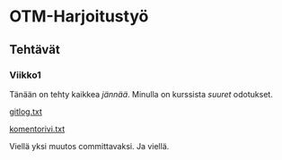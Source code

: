 # **OTM-Harjoitustyö**

## **Tehtävät**

### **Viikko1**

Tänään on tehty kaikkea *jännää*.
Minulla on kurssista *suuret* odotukset.

[gitlog.txt](https://github.com/Savolainen95/otm-harjoitustyo/blob/master/laskarit/viikko1/gitlog.txt)

[komentorivi.txt](https://github.com/Savolainen95/otm-harjoitustyo/blob/master/laskarit/viikko1/komentorivi.txt)

Viellä yksi muutos committavaksi. Ja viellä.
